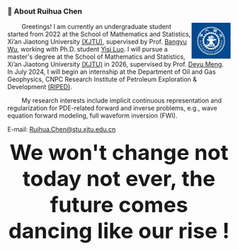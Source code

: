   ### 🤺 About Ruihua Chen

<img align="right" width="88" src="image.png"/>

&emsp;&emsp; Greetings! I am currently an undergraduate student started from 2022 at the School of Mathematics and Statistics, Xi’an Jiaotong University [(XJTU)](https://www.xjtu.edu.cn/), supervised by Prof. [Bangyu Wu](https://gr.xjtu.edu.cn/en/web/bangyuwu/home), working with Ph.D. student [Yisi Luo](https://yisiluo.github.io/).  I will pursue a master's degree at the School of Mathematics and Statistics, Xi’an Jiaotong University [(XJTU)]((https://www.xjtu.edu.cn/)) in 2026, supervised by Prof. [Deyu Meng](https://gr.xjtu.edu.cn/en/web/dymeng). In July 2024, I will begin an internship at the Department of Oil and Gas Geophysics, CNPC Research Institute of Petroleum Exploration & Development [(RIPED)](http://riped.cnpc.com.cn/riped2021/index.shtml). </p>

&emsp;&emsp; My research interests include implicit continuous representation and regularization for PDE-related forward and inverse problems, e.g., wave equation forward modeling, full waveform inversion (FWI).

E-mail: Ruihua.Chen@stu.xjtu.edu.cn

<font size=5><p align="center"><strong><font size=30>We won't change not today not ever, the future comes dancing like our rise !</font></strong></p></font>




<!--
**CRuihua/CRuihua** is a ✨ _special_ ✨ repository because its `README.md` (this file) appears on your GitHub profile.

Here are some ideas to get you started:

- 🔭 I’m currently working on ...
- 🌱 I’m currently learning ...
- 👯 I’m looking to collaborate on ...
- 🤔 I’m looking for help with ...
- 💬 Ask me about ...
- 📫 How to reach me: ...
- 😄 Pronouns: ...
- ⚡ Fun fact: ...
-->
